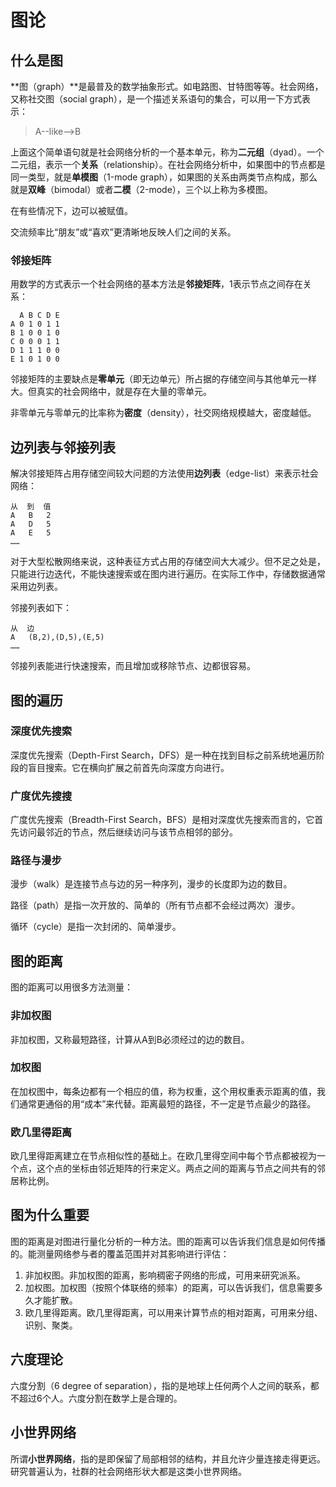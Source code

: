 # 图论

## 什么是图

**图（graph）**是最普及的数学抽象形式。如电路图、甘特图等等。社会网络，又称社交图（social graph），是一个描述关系语句的集合，可以用一下方式表示：

> A--like-->B

上面这个简单语句就是社会网络分析的一个基本单元，称为**二元组**（dyad）。一个二元组，表示一个**关系**（relationship）。在社会网络分析中，如果图中的节点都是同一类型，就是**单模图**（1-mode graph），如果图的关系由两类节点构成，那么就是**双峰**（bimodal）或者**二模**（2-mode），三个以上称为多模图。

在有些情况下，边可以被赋值。

交流频率比“朋友”或“喜欢”更清晰地反映人们之间的关系。

### 邻接矩阵

用数学的方式表示一个社会网络的基本方法是**邻接矩阵**，1表示节点之间存在关系：

```
  A B C D E
A 0 1 0 1 1
B 1 0 0 1 0
C 0 0 0 1 1
D 1 1 1 0 0
E 1 0 1 0 0
```

邻接矩阵的主要缺点是**零单元**（即无边单元）所占据的存储空间与其他单元一样大。但真实的社会网络中，就是存在大量的零单元。

非零单元与零单元的比率称为**密度**（density），社交网络规模越大，密度越低。

## 边列表与邻接列表

解决邻接矩阵占用存储空间较大问题的方法使用**边列表**（edge-list）来表示社会网络：

```
从  到  值
A   B   2
A   D   5
A   E   5
……
```

对于大型松散网络来说，这种表征方式占用的存储空间大大减少。但不足之处是，只能进行边迭代，不能快速搜索或在图内进行遍历。在实际工作中，存储数据通常采用边列表。

邻接列表如下：

```
从  边
A   (B,2),(D,5),(E,5)
……
```

邻接列表能进行快速搜索，而且增加或移除节点、边都很容易。

## 图的遍历

### 深度优先搜索

深度优先搜索（Depth-First Search，DFS）是一种在找到目标之前系统地遍历阶段的盲目搜索。它在横向扩展之前首先向深度方向进行。

### 广度优先搜搜

广度优先搜索（Breadth-First Search，BFS）是相对深度优先搜索而言的，它首先访问最邻近的节点，然后继续访问与该节点相邻的部分。

### 路径与漫步

漫步（walk）是连接节点与边的另一种序列，漫步的长度即为边的数目。

路径（path）是指一次开放的、简单的（所有节点都不会经过两次）漫步。

循环（cycle）是指一次封闭的、简单漫步。



## 图的距离

图的距离可以用很多方法测量：

### 非加权图

非加权图，又称最短路径，计算从A到B必须经过的边的数目。

### 加权图

在加权图中，每条边都有一个相应的值，称为权重，这个用权重表示距离的值，我们通常更通俗的用“成本”来代替。距离最短的路径，不一定是节点最少的路径。

### 欧几里得距离

欧几里得距离建立在节点相似性的基础上。在欧几里得空间中每个节点都被视为一个点，这个点的坐标由邻近矩阵的行来定义。两点之间的距离与节点之间共有的邻居称比例。

## 图为什么重要

图的距离是对图进行量化分析的一种方法。图的距离可以告诉我们信息是如何传播的。能测量网络参与者的覆盖范围并对其影响进行评估：

1. 非加权图。非加权图的距离，影响稠密子网络的形成，可用来研究派系。
2. 加权图。加权图（按照个体联络的频率）的距离，可以告诉我们，信息需要多久才能扩散。
3. 欧几里得距离。欧几里得距离，可以用来计算节点的相对距离，可用来分组、识别、聚类。

## 六度理论

六度分割（6 degree of separation），指的是地球上任何两个人之间的联系，都不超过6个人。六度分割在数学上是合理的。

## 小世界网络

所谓**小世界网络**，指的是即保留了局部相邻的结构，并且允许少量连接走得更远。研究普遍认为，社群的社会网络形状大都是这类小世界网络。
